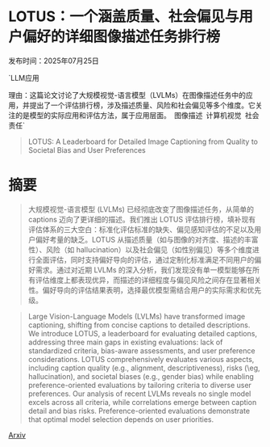 # LOTUS：一个涵盖质量、社会偏见与用户偏好的详细图像描述任务排行榜

发布时间：2025年07月25日

`LLM应用

理由：这篇论文讨论了大规模视觉-语言模型（LVLMs）在图像描述任务中的应用，并提出了一个评估排行榜，涉及描述质量、风险和社会偏见等多个维度。它关注的是模型的实际应用和评估方法，属于应用层面。` `图像描述` `计算机视觉` `社会责任`

> LOTUS: A Leaderboard for Detailed Image Captioning from Quality to Societal Bias and User Preferences

# 摘要

> 大规模视觉-语言模型 (LVLMs) 已经彻底改变了图像描述任务，从简单的 captions 迈向了更详细的描述。我们推出 LOTUS 评估排行榜，填补现有评估体系的三大空白：标准化评估标准的缺失、偏见感知评估的不足以及用户偏好考量的缺乏。LOTUS 从描述质量（如与图像的对齐度、描述的丰富性）、风险（如 hallucination）以及社会偏见（如性别偏见）等多个维度进行全面评估，同时支持偏好导向的评估，通过定制化标准满足不同用户的偏好需求。通过对近期 LVLMs 的深入分析，我们发现没有单一模型能够在所有评估维度上都表现优异，而描述的详细程度与偏见风险之间存在显著相关性。偏好导向的评估结果表明，选择最优模型需结合用户的实际需求和优先级。

> Large Vision-Language Models (LVLMs) have transformed image captioning, shifting from concise captions to detailed descriptions. We introduce LOTUS, a leaderboard for evaluating detailed captions, addressing three main gaps in existing evaluations: lack of standardized criteria, bias-aware assessments, and user preference considerations. LOTUS comprehensively evaluates various aspects, including caption quality (e.g., alignment, descriptiveness), risks (\eg, hallucination), and societal biases (e.g., gender bias) while enabling preference-oriented evaluations by tailoring criteria to diverse user preferences. Our analysis of recent LVLMs reveals no single model excels across all criteria, while correlations emerge between caption detail and bias risks. Preference-oriented evaluations demonstrate that optimal model selection depends on user priorities.

[Arxiv](https://arxiv.org/abs/2507.19362)